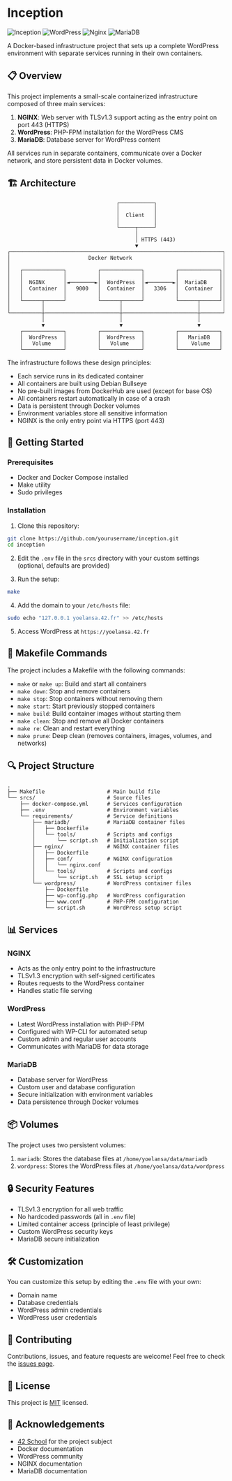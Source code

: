 # Inception

![Inception](https://img.shields.io/badge/Docker-Infrastructure-blue)
![WordPress](https://img.shields.io/badge/WordPress-Latest-green)
![Nginx](https://img.shields.io/badge/Nginx-TLSv1.3-orange)
![MariaDB](https://img.shields.io/badge/MariaDB-Latest-yellow)

A Docker-based infrastructure project that sets up a complete WordPress environment with separate services running in their own containers.

## 📋 Overview

This project implements a small-scale containerized infrastructure composed of three main services:

1. **NGINX**: Web server with TLSv1.3 support acting as the entry point on port 443 (HTTPS)
2. **WordPress**: PHP-FPM installation for the WordPress CMS
3. **MariaDB**: Database server for WordPress content

All services run in separate containers, communicate over a Docker network, and store persistent data in Docker volumes.

## 🏗️ Architecture

```
                                   ┌───────────┐
                                   │           │
                                   │  Client   │
                                   │           │
                                   └─────┬─────┘
                                         │
                                         │ HTTPS (443)
                                         ▼
┌────────────────────────────────────────────────────────────────────┐
│                         Docker Network                             │
│                                                                    │
│   ┌─────────────┐          ┌─────────────┐          ┌─────────────┐│
│   │             │          │             │          │             ││
│   │  NGINX      │◄────────►│  WordPress  │◄────────►│  MariaDB    ││
│   │  Container  │   9000   │  Container  │   3306   │  Container  ││
│   │             │          │             │          │             ││
│   └──────┬──────┘          └──────┬──────┘          └──────┬──────┘│
│          │                        │                        │       │
└──────────┼────────────────────────┼────────────────────────┼───────┘
           │                        │                        │
           ▼                        ▼                        ▼
    ┌─────────────┐          ┌─────────────┐          ┌─────────────┐
    │  WordPress  │          │  WordPress  │          │   MariaDB   │
    │   Volume    │          │   Volume    │          │    Volume   │
    └─────────────┘          └─────────────┘          └─────────────┘
```

The infrastructure follows these design principles:

- Each service runs in its dedicated container
- All containers are built using Debian Bullseye
- No pre-built images from DockerHub are used (except for base OS)
- All containers restart automatically in case of a crash
- Data is persistent through Docker volumes
- Environment variables store all sensitive information
- NGINX is the only entry point via HTTPS (port 443)

## 🚀 Getting Started

### Prerequisites

- Docker and Docker Compose installed
- Make utility
- Sudo privileges

### Installation

1. Clone this repository:
```bash
git clone https://github.com/yourusername/inception.git
cd inception
```

2. Edit the `.env` file in the `srcs` directory with your custom settings (optional, defaults are provided)

3. Run the setup:
```bash
make
```

4. Add the domain to your `/etc/hosts` file:
```bash
sudo echo "127.0.0.1 yoelansa.42.fr" >> /etc/hosts
```

5. Access WordPress at `https://yoelansa.42.fr`

## 🔧 Makefile Commands

The project includes a Makefile with the following commands:

- `make` or `make up`: Build and start all containers
- `make down`: Stop and remove containers
- `make stop`: Stop containers without removing them
- `make start`: Start previously stopped containers
- `make build`: Build container images without starting them
- `make clean`: Stop and remove all Docker containers
- `make re`: Clean and restart everything
- `make prune`: Deep clean (removes containers, images, volumes, and networks)

## 🔍 Project Structure

```
.
├── Makefile                    # Main build file
└── srcs/                       # Source files
    ├── docker-compose.yml      # Services configuration
    ├── .env                    # Environment variables
    └── requirements/           # Service definitions
        ├── mariadb/            # MariaDB container files
        │   ├── Dockerfile
        │   └── tools/          # Scripts and configs
        │       └── script.sh   # Initialization script
        ├── nginx/              # NGINX container files
        │   ├── Dockerfile
        │   ├── conf/           # NGINX configuration
        │   │   └── nginx.conf
        │   └── tools/          # Scripts and configs
        │       └── script.sh   # SSL setup script
        └── wordpress/          # WordPress container files
            ├── Dockerfile
            ├── wp-config.php   # WordPress configuration
            ├── www.conf        # PHP-FPM configuration
            └── script.sh       # WordPress setup script
```

## 📊 Services

### NGINX

- Acts as the only entry point to the infrastructure
- TLSv1.3 encryption with self-signed certificates
- Routes requests to the WordPress container
- Handles static file serving

### WordPress

- Latest WordPress installation with PHP-FPM
- Configured with WP-CLI for automated setup
- Custom admin and regular user accounts
- Communicates with MariaDB for data storage

### MariaDB

- Database server for WordPress
- Custom user and database configuration
- Secure initialization with environment variables
- Data persistence through Docker volumes

## 📦 Volumes

The project uses two persistent volumes:

1. `mariadb`: Stores the database files at `/home/yoelansa/data/mariadb`
2. `wordpress`: Stores the WordPress files at `/home/yoelansa/data/wordpress`

## 🔒 Security Features

- TLSv1.3 encryption for all web traffic
- No hardcoded passwords (all in `.env` file)
- Limited container access (principle of least privilege)
- Custom WordPress security keys
- MariaDB secure initialization

## 🛠️ Customization

You can customize this setup by editing the `.env` file with your own:

- Domain name
- Database credentials
- WordPress admin credentials
- WordPress user credentials

## 🤝 Contributing

Contributions, issues, and feature requests are welcome! Feel free to check the [issues page](https://github.com/yourusername/inception/issues).

## 📝 License

This project is [MIT](https://opensource.org/licenses/MIT) licensed.

## 🙏 Acknowledgements

- [42 School](https://42.fr/) for the project subject
- Docker documentation
- WordPress community
- NGINX documentation
- MariaDB documentation
